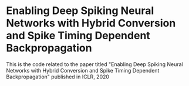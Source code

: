 # Enabling Deep Spiking Neural Networks with Hybrid Conversion and Spike Timing Dependent Backpropagation
This is the code related to the paper titled "Enabling Deep Spiking Neural Networks with Hybrid Conversion and Spike Timing Dependent Backpropagation" published in ICLR, 2020
